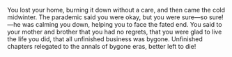You lost your home, burning it down without a care, and then came the cold midwinter.
The parademic said you were okay, but you were sure—so sure!—he was calming you down, helping you to face the fated end.
You said to your mother and brother that you had no regrets, that you were glad to live the life you did, that all unfinished business was bygone. 
Unfinished chapters relegated to the annals of bygone eras, better left to die!

